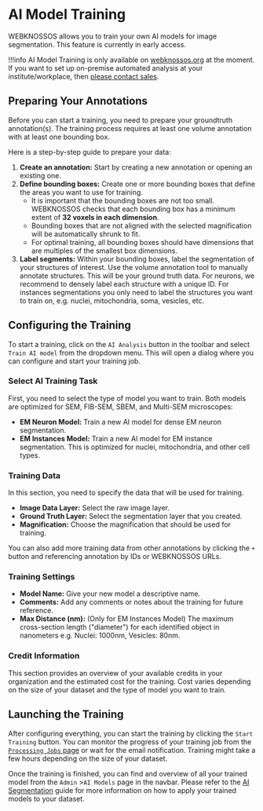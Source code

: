# AI Model Training

WEBKNOSSOS allows you to train your own AI models for image segmentation. This feature is currently in early access.

<!-- Keep info in sync with docs/automation/ai_segmentation.md -->
!!!info
    AI Model Training is only available on [webknossos.org](https://webknossos.org) at the moment. 
    If you want to set up on-premise automated analysis at your institute/workplace, then [please contact sales](mailto:sales@webknossos.org). 



## Preparing Your Annotations

Before you can start a training, you need to prepare your groundtruth annotation(s). The training process requires at least one volume annotation with at least one bounding box.

Here is a step-by-step guide to prepare your data:

1.  **Create an annotation:** Start by creating a new annotation or opening an existing one.
2.  **Define bounding boxes:** Create one or more bounding boxes that define the areas you want to use for training. 
    - It is important that the bounding boxes are not too small. WEBKNOSSOS checks that each bounding box has a minimum extent of **32 voxels in each dimension**.
    - Bounding boxes that are not aligned with the selected magnification will be automatically shrunk to fit.
    - For optimal training, all bounding boxes should have dimensions that are multiples of the smallest box dimensions.
3.  **Label segments:** Within your bounding boxes, label the segmentation of your structures of interest. Use the volume annotation tool to manually annotate structures. This will be your ground truth data. For neurons, we recommend to densely label each structure with a unique ID. For instances segmentations you only need to label the structures you want to train on, e.g. nuclei, mitochondria, soma, vesicles, etc. 

## Configuring the Training
To start a training, click on the `AI Analysis` button in the toolbar and select `Train AI model` from the dropdown menu.
This will open a dialog where you can configure and start your training job.
### Select AI Training Task

First, you need to select the type of model you want to train. Both models are optimized for SEM, FIB-SEM, SBEM, and Multi-SEM microscopes:

*   **EM Neuron Model:** Train a new AI model for dense EM neuron segmentation.
*   **EM Instances Model:** Train a new AI model for EM instance segmentation. This is optimized for nuclei, mitochondria, and other cell types.
### Training Data

In this section, you need to specify the data that will be used for training.

*   **Image Data Layer:** Select the raw image layer.
*   **Ground Truth Layer:** Select the segmentation layer that you created.
*   **Magnification:** Choose the magnification that should be used for training.

You can also add more training data from other annotations by clicking the `+` button and referencing annotation by IDs or WEBKNOSSOS URLs.

### Training Settings

*   **Model Name:** Give your new model a descriptive name.
*   **Comments:** Add any comments or notes about the training for future reference.
*   **Max Distance (nm):** (Only for EM Instances Model) The maximum cross-section length ("diameter") for each identified object in nanometers e.g. Nuclei: 1000nm, Vesicles: 80nm.

### Credit Information

This section provides an overview of your available credits in your organization and the estimated cost for the training. Cost varies depending on the size of your dataset and the type of model you want to train.

## Launching the Training

After configuring everything, you can start the training by clicking the `Start Training` button. You can monitor the progress of your training job from the [`Processing Jobs` page](./jobs.md) or wait for the email notification. Training might take a few hours depending on the size of your dataset.

Once the training is finished, you can find and overview of all your trained model from the `Admin` >`AI Models` page in the navbar. Please refer to the [AI Segmentation](./ai_segmentation.md) guide for more information on how to apply your trained models to your dataset.
